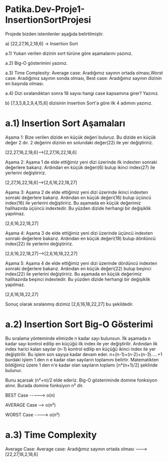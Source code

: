 # Patika.Dev-Proje1-InsertionSortProjesi
Projede bizden istenilenler aşağıda belirtilmiştir.

a) [22,27,16,2,18,6] -> Insertion Sort

a.1) Yukarı verilen dizinin sort türüne göre aşamalarını yazınız.

a.2) Big-O gösterimini yazınız.

a.3) Time Complexity: Average case: Aradığımız sayının ortada olması,Worst case: Aradığımız sayının sonda olması, Best case: Aradığımız sayının dizinin en başında olması.

a.4) Dizi sıralandıktan sonra 18 sayısı hangi case kapsamına girer? Yazınız.

b) [7,3,5,8,2,9,4,15,6] dizisinin Insertion Sort'a göre ilk 4 adımını yazınız.

# a.1) Insertion Sort Aşamaları

Aşama 1: Bize verilen dizide en küçük değeri buluruz. Bu dizide en küçük değer 2 dır. 2 değerini dizinin en solundaki değer(22) ile yer değiştiririz. 

[22,27,16,2,18,6]-->[2,27,16,22,18,6] 

Aşama 2: Aşama 1 de elde ettiğimiz yeni dizi üzerinde ilk indexten sonraki değerlere bakarız. Ardından en küçük değeri(6) bulup ikinci index(27) ile yerlerini değiştiririz.

[2,27,16,22,18,6]-->[2,6,16,22,18,27]

Aşama 3: Aşama 2 de elde ettiğimiz yeni dizi üzerinde ikinci indexten sonraki değerlere bakarız. Ardından en küçük değeri(16) bulup üçüncü index(16) ile yerlerini değiştiririz. Bu aşamada en küçük değerimiz halihazırda üçüncü indextedir. Bu yüzden dizide herhangi bir değişiklik yapılmaz.

[2,6,16,22,18,27]

Aşama 4: Aşama 3 de elde ettiğimiz yeni dizi üzerinde üçüncü indexten sonraki değerlere bakarız. Ardından en küçük değeri(18) bulup dördüncü index(22) ile yerlerini değiştiririz.

[2,6,16,22,18,27]-->[2,6,16,18,22,27]

Aşama 5: Aşama 4 de elde ettiğimiz yeni dizi üzerinde dördüncü indexten sonraki değerlere bakarız. Ardından en küçük değeri(22) bulup beşinci index(22) ile yerlerini değiştiririz. Bu aşamada en küçük değerimiz halihazırda beşinci indextedir. Bu yüzden dizide herhangi bir değişiklik yapılmaz.

[2,6,16,18,22,27]

Sonuç olarak sıralanmış dizimiz [2,6,16,18,22,27] bu şekildedir.

# a.2) Insertion Sort Big-O Gösterimi
Bu sıralama yönteminde elimizde n kadar sayı bulunsun. İlk aşamada n kadar sayı kontrol edilip en küçüğü ilk index ile yer değiştirilir. Ardından ilk index harici kalan sayılar (n-1) kontrol edilip en küçüğü ikinci index ile yer değiştirilir. Bu işlem son sayıya kadar devam eder. n+(n-1)+(n-2)+(n-3).....+1 burdaki işlem 1 den n e kadar olan sayıların toplamını belirtir. Matematikten bildiğimiz üzere 1 den n'e kadar olan sayıların toplamı [n*(n+1)/2] şeklinde bulunur. 

Bunu açarsak (n²+n)/2 elde ederiz. Big-O gösteriminde domine fonksiyon alınır. Burada domine fonksiyon n² dir.

BEST Case -----> o(n)

AVERAGE Case --> o(n²)

WORST Case ----> o(n²)

# a.3) Time Complexity

Average Case: Average case: Aradığımız sayının ortada olması ---> [22,27,16,2,18,6] 








